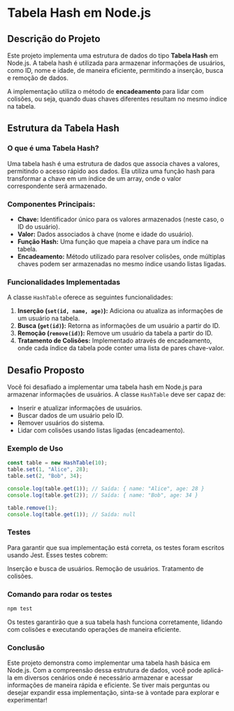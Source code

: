 # Tabela Hash em Node.js

## Descrição do Projeto

Este projeto implementa uma estrutura de dados do tipo **Tabela Hash** em Node.js. A tabela hash é utilizada para armazenar informações de usuários, como ID, nome e idade, de maneira eficiente, permitindo a inserção, busca e remoção de dados. 

A implementação utiliza o método de **encadeamento** para lidar com colisões, ou seja, quando duas chaves diferentes resultam no mesmo índice na tabela.

## Estrutura da Tabela Hash

### O que é uma Tabela Hash?

Uma tabela hash é uma estrutura de dados que associa chaves a valores, permitindo o acesso rápido aos dados. Ela utiliza uma função hash para transformar a chave em um índice de um array, onde o valor correspondente será armazenado. 

### Componentes Principais:

- **Chave:** Identificador único para os valores armazenados (neste caso, o ID do usuário).
- **Valor:** Dados associados à chave (nome e idade do usuário).
- **Função Hash:** Uma função que mapeia a chave para um índice na tabela.
- **Encadeamento:** Método utilizado para resolver colisões, onde múltiplas chaves podem ser armazenadas no mesmo índice usando listas ligadas.

### Funcionalidades Implementadas

A classe `HashTable` oferece as seguintes funcionalidades:

1. **Inserção (`set(id, name, age)`):** Adiciona ou atualiza as informações de um usuário na tabela.
2. **Busca (`get(id)`):** Retorna as informações de um usuário a partir do ID.
3. **Remoção (`remove(id)`):** Remove um usuário da tabela a partir do ID.
4. **Tratamento de Colisões:** Implementado através de encadeamento, onde cada índice da tabela pode conter uma lista de pares chave-valor.

## Desafio Proposto

Você foi desafiado a implementar uma tabela hash em Node.js para armazenar informações de usuários. A classe `HashTable` deve ser capaz de:

- Inserir e atualizar informações de usuários.
- Buscar dados de um usuário pelo ID.
- Remover usuários do sistema.
- Lidar com colisões usando listas ligadas (encadeamento).

### Exemplo de Uso

```javascript
const table = new HashTable(10);
table.set(1, "Alice", 28);
table.set(2, "Bob", 34);

console.log(table.get(1)); // Saída: { name: "Alice", age: 28 }
console.log(table.get(2)); // Saída: { name: "Bob", age: 34 }

table.remove(1);
console.log(table.get(1)); // Saída: null
```

### Testes
Para garantir que sua implementação está correta, os testes foram escritos usando Jest. Esses testes cobrem:

Inserção e busca de usuários.
Remoção de usuários.
Tratamento de colisões.
### Comando para rodar os testes
```bash
npm test
```

Os testes garantirão que a sua tabela hash funciona corretamente, lidando com colisões e executando operações de maneira eficiente.

### Conclusão
Este projeto demonstra como implementar uma tabela hash básica em Node.js. Com a compreensão dessa estrutura de dados, você pode aplicá-la em diversos cenários onde é necessário armazenar e acessar informações de maneira rápida e eficiente. Se tiver mais perguntas ou desejar expandir essa implementação, sinta-se à vontade para explorar e experimentar!
